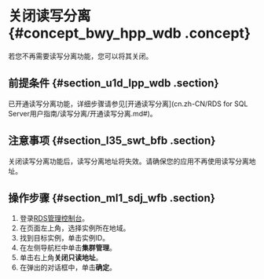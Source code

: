 # 关闭读写分离 {#concept_bwy_hpp_wdb .concept}

若您不再需要读写分离功能，您可以将其关闭。

## 前提条件 {#section_u1d_lpp_wdb .section}

已开通读写分离功能，详细步骤请参见[开通读写分离](cn.zh-CN/RDS for SQL Server用户指南/读写分离/开通读写分离.md#)。

## 注意事项 {#section_l35_swt_bfb .section}

关闭读写分离功能后，读写分离地址将失效。请确保您的应用不再使用读写分离地址。

## 操作步骤 {#section_ml1_sdj_wfb .section}

1.  登录[RDS管理控制台](https://rdsnew.console.aliyun.com)。
2.  在页面左上角，选择实例所在地域。
3.  找到目标实例，单击实例ID。
4.  在左侧导航栏中单击**集群管理**。
5.  单击右上角**关闭只读地址**。
6.  在弹出的对话框中，单击**确定**。


